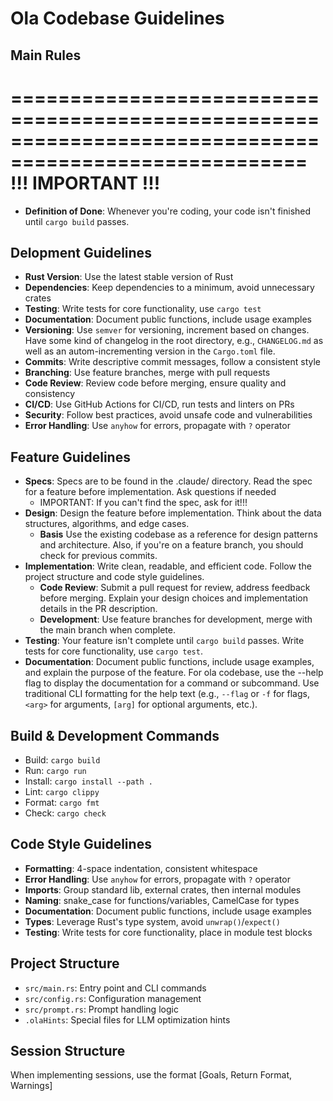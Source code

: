 # Ola Codebase Guidelines

## Main Rules
=======================================================================================================
!!! IMPORTANT !!!
=======================================================================================================
- **Definition of Done**: Whenever you're coding, your code isn't finished until `cargo build` passes.


## Delopment Guidelines
- **Rust Version**: Use the latest stable version of Rust
- **Dependencies**: Keep dependencies to a minimum, avoid unnecessary crates
- **Testing**: Write tests for core functionality, use `cargo test`
- **Documentation**: Document public functions, include usage examples
- **Versioning**: Use `semver` for versioning, increment based on changes. Have some kind of changelog in the root directory, e.g., `CHANGELOG.md` as well as an autom-incrementing version in the `Cargo.toml` file.
- **Commits**: Write descriptive commit messages, follow a consistent style
- **Branching**: Use feature branches, merge with pull requests
- **Code Review**: Review code before merging, ensure quality and consistency
- **CI/CD**: Use GitHub Actions for CI/CD, run tests and linters on PRs
- **Security**: Follow best practices, avoid unsafe code and vulnerabilities
- **Error Handling**: Use `anyhow` for errors, propagate with `?` operator

## Feature Guidelines
- **Specs**: Specs are to be found in the .claude/ directory. Read the spec for a feature before implementation. Ask questions if needed
    - IMPORTANT: If you can't find the spec, ask for it!!!
- **Design**: Design the feature before implementation. Think about the data structures, algorithms, and edge cases.
    - **Basis** Use the existing codebase as a reference for design patterns and architecture. Also, if you're on a feature branch, you  should check for previous commits.
- **Implementation**: Write clean, readable, and efficient code. Follow the project structure and code style guidelines.
    - **Code Review**: Submit a pull request for review, address feedback before merging. Explain your design choices and implementation details in the PR description.
    - **Development**: Use feature branches for development, merge with the main branch when complete.
- **Testing**: Your feature isn't complete until `cargo build` passes. Write tests for core functionality, use `cargo test`.
- **Documentation**: Document public functions, include usage examples, and explain the purpose of the feature. For ola codebase,
use the --help flag to display the documentation for a command or subcommand. Use traditional CLI formatting for the help text 
(e.g., `--flag` or `-f` for flags, `<arg>` for arguments, `[arg]` for optional arguments, etc.).


## Build & Development Commands
- Build: `cargo build`
- Run: `cargo run`
- Install: `cargo install --path .`
- Lint: `cargo clippy`
- Format: `cargo fmt`
- Check: `cargo check`

## Code Style Guidelines
- **Formatting**: 4-space indentation, consistent whitespace
- **Error Handling**: Use `anyhow` for errors, propagate with `?` operator
- **Imports**: Group standard lib, external crates, then internal modules
- **Naming**: snake_case for functions/variables, CamelCase for types
- **Documentation**: Document public functions, include usage examples
- **Types**: Leverage Rust's type system, avoid `unwrap()`/`expect()`
- **Testing**: Write tests for core functionality, place in module test blocks

## Project Structure
- `src/main.rs`: Entry point and CLI commands
- `src/config.rs`: Configuration management 
- `src/prompt.rs`: Prompt handling logic
- `.olaHints`: Special files for LLM optimization hints

## Session Structure
When implementing sessions, use the format [Goals, Return Format, Warnings]
